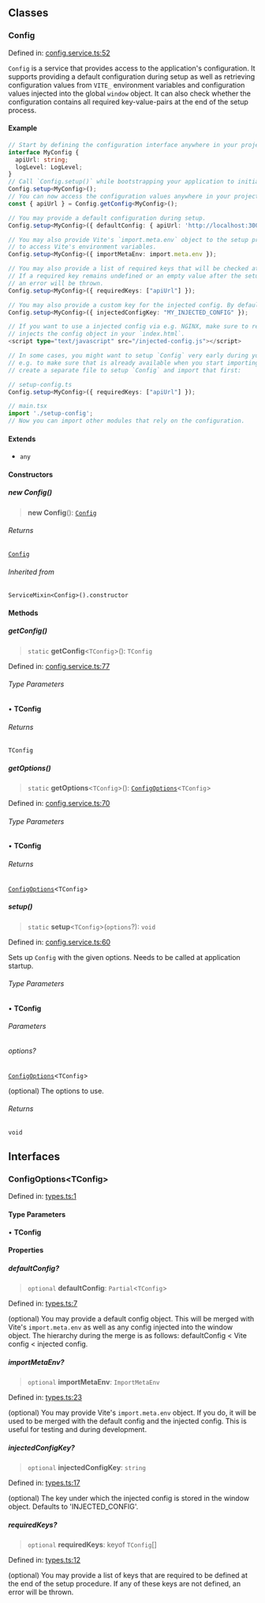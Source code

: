 ## Classes

### Config

Defined in: [config.service.ts:52](https://github.com/spuxx1701/jslibs/blob/9e75110cf9e60ac27454c04289fa45add1887a86/packages/browser-utils/src/services/config/config.service.ts#L52)

`Config` is a service that provides access to the application's configuration.
It supports providing a default configuration during setup as well as retrieving
configuration values from `VITE_` environment variables and configuration values
injected into the global `window` object. It can also check whether the configuration
contains all required key-value-pairs at the end of the setup process.

#### Example

```ts
// Start by defining the configuration interface anywhere in your project.
interface MyConfig {
  apiUrl: string;
  logLevel: LogLevel;
}
// Call `Config.setup()` while bootstrapping your application to initialize the service.
Config.setup<MyConfig>();
// You can now access the configuration values anywhere in your project.
const { apiUrl } = Config.getConfig<MyConfig>();

// You may provide a default configuration during setup.
Config.setup<MyConfig>({ defaultConfig: { apiUrl: 'http://localhost:3000', logLevel: 'debug' } });

// You may also provide Vite's `import.meta.env` object to the setup process to enable the service
// to access Vite's environment variables.
Config.setup<MyConfig>({ importMetaEnv: import.meta.env });

// You may also provide a list of required keys that will be checked at the end of the setup process.
// If a required key remains undefined or an empty value after the setup process has finished,
// an error will be thrown.
Config.setup<MyConfig>({ requiredKeys: ["apiUrl"] });

// You may also provide a custom key for the injected config. By default, 'INJECTED_CONFIG' is used.
Config.setup<MyConfig>({ injectedConfigKey: "MY_INJECTED_CONFIG" });

// If you want to use a injected config via e.g. NGINX, make sure to reference the script that
// injects the config object in your `index.html`.
<script type="text/javascript" src="/injected-config.js"></script>

// In some cases, you might want to setup `Config` very early during your application's bootstrapping process,
// e.g. to make sure that is already available when you start importing other modules. In this case, you can
// create a separate file to setup `Config` and import that first:

// setup-config.ts
Config.setup<MyConfig>({ requiredKeys: ["apiUrl"] });

// main.tsx
import './setup-config';
// Now you can import other modules that rely on the configuration.
```

#### Extends

- `any`

#### Constructors

##### new Config()

> **new Config**(): [`Config`](config.md#config)

###### Returns

[`Config`](config.md#config)

###### Inherited from

`ServiceMixin<Config>().constructor`

#### Methods

##### getConfig()

> `static` **getConfig**\<`TConfig`\>(): `TConfig`

Defined in: [config.service.ts:77](https://github.com/spuxx1701/jslibs/blob/9e75110cf9e60ac27454c04289fa45add1887a86/packages/browser-utils/src/services/config/config.service.ts#L77)

###### Type Parameters

• **TConfig**

###### Returns

`TConfig`

##### getOptions()

> `static` **getOptions**\<`TConfig`\>(): [`ConfigOptions`](config.md#configoptionstconfig)\<`TConfig`\>

Defined in: [config.service.ts:70](https://github.com/spuxx1701/jslibs/blob/9e75110cf9e60ac27454c04289fa45add1887a86/packages/browser-utils/src/services/config/config.service.ts#L70)

###### Type Parameters

• **TConfig**

###### Returns

[`ConfigOptions`](config.md#configoptionstconfig)\<`TConfig`\>

##### setup()

> `static` **setup**\<`TConfig`\>(`options`?): `void`

Defined in: [config.service.ts:60](https://github.com/spuxx1701/jslibs/blob/9e75110cf9e60ac27454c04289fa45add1887a86/packages/browser-utils/src/services/config/config.service.ts#L60)

Sets up `Config` with the given options. Needs to be called at application startup.

###### Type Parameters

• **TConfig**

###### Parameters

###### options?

[`ConfigOptions`](config.md#configoptionstconfig)\<`TConfig`\>

(optional) The options to use.

###### Returns

`void`

## Interfaces

### ConfigOptions\<TConfig\>

Defined in: [types.ts:1](https://github.com/spuxx1701/jslibs/blob/9e75110cf9e60ac27454c04289fa45add1887a86/packages/browser-utils/src/services/config/types.ts#L1)

#### Type Parameters

• **TConfig**

#### Properties

##### defaultConfig?

> `optional` **defaultConfig**: `Partial`\<`TConfig`\>

Defined in: [types.ts:7](https://github.com/spuxx1701/jslibs/blob/9e75110cf9e60ac27454c04289fa45add1887a86/packages/browser-utils/src/services/config/types.ts#L7)

(optional) You may provide a default config object. This will be merged with
Vite's `import.meta.env` as well as any config injected into the window object.
The hierarchy during the merge is as follows: defaultConfig < Vite config < injected config.

##### importMetaEnv?

> `optional` **importMetaEnv**: `ImportMetaEnv`

Defined in: [types.ts:23](https://github.com/spuxx1701/jslibs/blob/9e75110cf9e60ac27454c04289fa45add1887a86/packages/browser-utils/src/services/config/types.ts#L23)

(optional) You may provide Vite's `import.meta.env` object. If you do, it will be used
to be merged with the default config and the injected config. This is useful for testing and
during development.

##### injectedConfigKey?

> `optional` **injectedConfigKey**: `string`

Defined in: [types.ts:17](https://github.com/spuxx1701/jslibs/blob/9e75110cf9e60ac27454c04289fa45add1887a86/packages/browser-utils/src/services/config/types.ts#L17)

(optional) The key under which the injected config is stored in the window object.
Defaults to 'INJECTED_CONFIG'.

##### requiredKeys?

> `optional` **requiredKeys**: keyof `TConfig`[]

Defined in: [types.ts:12](https://github.com/spuxx1701/jslibs/blob/9e75110cf9e60ac27454c04289fa45add1887a86/packages/browser-utils/src/services/config/types.ts#L12)

(optional) You may provide a list of keys that are required to be defined at the end
of the setup procedure. If any of these keys are not defined, an error will be thrown.
